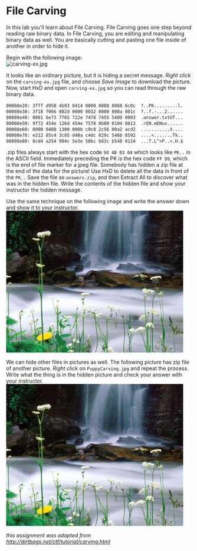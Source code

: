 # File Carving
In this lab you'll learn about File Carving. File Carving goes one step beyond reading raw binary data. In File Carving, you are editing and manipulating binary data as well. You are basically cutting and pasting one file inside of another in order to hide it.   

Begin with the following image:   
![carving-ex.jpg](carving-ex.jpg)   

It looks like an ordinary picture, but it is hiding a secret message. *Right click* on the `carving-ex.jpg` file, and choose *Save Image* to download the picture. Now, start HxD and open `carving-ex.jpg` so you can read through the raw binary data.
```
00008e20: 3fff d950 4b03 0414 0000 0008 0088 6c0c  ?..PK.........l.
00008e30: 3f18 f066 802d 0000 0032 0000 000a 001c  ?..f.-...2......
00008e40: 0061 6e73 7765 722e 7478 7455 5409 0003  .answer.txtUT...
00008e50: 9f72 454e 126d 454e 7578 0b00 0104 8813  .rEN.mENux......
00008e60: 0000 0488 1300 000b c9c8 2c56 00a2 acd2  ..........,V....
00008e70: e212 85c4 3c85 d48a c4dc 829c 546b 8592  ....<.......Tk..
00008e80: 8cd4 a254 904c 5e3e 50bc b83c b548 0124  ...T.L^>P..<.H.$
```
.zip files always start with the hex code `50 4B 03 04` which looks like `PK..` in the ASCII field. Immediately preceding the PK is the hex code `FF D9`, which is the end of file marker for a jpeg file. Somebody has hidden a zip file at the end of the data for the picture! 
Use HxD to delete all the data in front of the `PK..` Save the file as `answers.zip`, and then Extract All to discover what was in the hidden file. Write the contents of the hidden file and show your instructor the hidden message.

Use the same technique on the following image and write the answer down and show it to your instructor.  
![carving.jpg](carving.jpg)   

We can hide other files in pictures as well. The following picture has zip file of another picture. *Right click* on `PuppyCarving.jpg` and repeat the process. Write what the thing is in the hidden picture and check your answer with your instructor.
![PuppyCarving.jpg](carving.jpg)

*this assignment was adapted from http://dirtbags.net/ctf/tutorial/carving.html*
